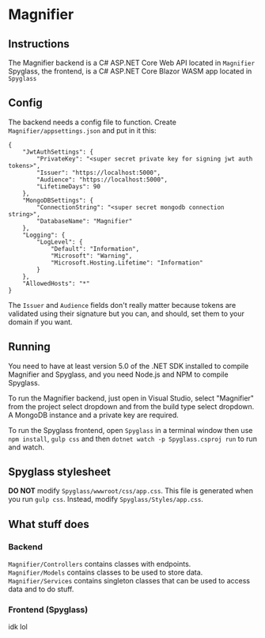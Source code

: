 # Magnifier

## Instructions
The Magnifier backend is a C# ASP.NET Core Web API located in `Magnifier`  
Spyglass, the frontend, is a C# ASP.NET Core Blazor WASM app located in `Spyglass`

## Config
The backend needs a config file to function. Create `Magnifier/appsettings.json` and put in it this:
```
{
    "JwtAuthSettings": {
        "PrivateKey": "<super secret private key for signing jwt auth tokens>",
        "Issuer": "https://localhost:5000",
        "Audience": "https://localhost:5000",
        "LifetimeDays": 90
    },
    "MongoDBSettings": {
        "ConnectionString": "<super secret mongodb connection string>",
        "DatabaseName": "Magnifier"
    },
    "Logging": {
        "LogLevel": {
            "Default": "Information",
            "Microsoft": "Warning",
            "Microsoft.Hosting.Lifetime": "Information"
        }
    },
    "AllowedHosts": "*"
}

```
The `Issuer` and `Audience` fields don't really matter because tokens are validated using their signature but you can, and should, set them to your domain if you want.

## Running
You need to have at least version 5.0 of the .NET SDK installed to compile Magnifier and Spyglass, and you need Node.js and NPM to compile Spyglass.

To run the Magnifier backend, just open in Visual Studio, select "Magnifier" from the project select dropdown and from the build type select dropdown. A MongoDB instance and a private key are required.

To run the Spyglass frontend, open `Spyglass` in a terminal window then use `npm install`, `gulp css` and then `dotnet watch -p Spyglass.csproj run` to run and watch.

## Spyglass stylesheet
**DO NOT** modify `Spyglass/wwwroot/css/app.css`. This file is generated when you run `gulp css`. Instead, modify `Spyglass/Styles/app.css`.

## What stuff does
### Backend
`Magnifier/Controllers` contains classes with endpoints.  
`Magnifier/Models` contains classes to be used to store data.  
`Magnifier/Services` contains singleton classes that can be used to access data and to do stuff.  
### Frontend (Spyglass)
idk lol
